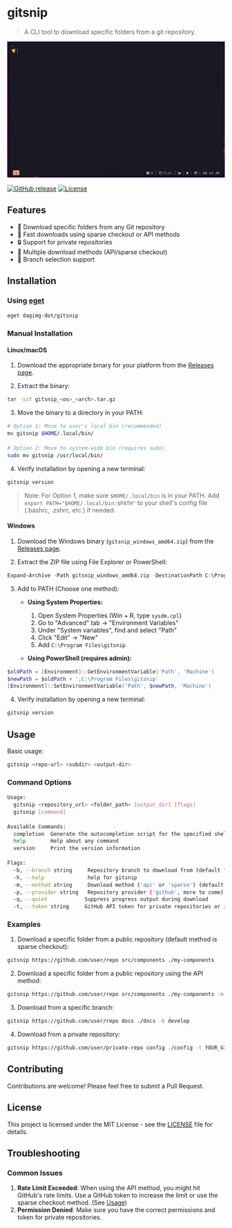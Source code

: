 # gitsnip

> A CLI tool to download specific folders from a git repository.

![showcase](./assets/gitsnip-showcase.gif)

[![GitHub release](https://img.shields.io/github/v/release/dagimg-dot/gitsnip)](https://github.com/dagimg-dot/gitsnip/releases/latest)
[![License](https://img.shields.io/github/license/dagimg-dot/gitsnip)](LICENSE)

## Features

- 📂 Download specific folders from any Git repository
- 🚀 Fast downloads using sparse checkout or API methods
- 🔒 Support for private repositories
- 🔧 Multiple download methods (API/sparse checkout)
- 🔄 Branch selection support

## Installation

### Using [eget](https://github.com/zyedidia/eget)

```bash
eget dagimg-dot/gitsnip
```

### Manual Installation

#### Linux/macOS

1. Download the appropriate binary for your platform from the [Releases page](https://github.com/dagimg-dot/gitsnip/releases).

2. Extract the binary:
```bash
tar -xzf gitsnip_<os>_<arch>.tar.gz
```

3. Move the binary to a directory in your PATH:
```bash
# Option 1: Move to user's local bin (recommended)
mv gitsnip $HOME/.local/bin/

# Option 2: Move to system-wide bin (requires sudo)
sudo mv gitsnip /usr/local/bin/
```

4. Verify installation by opening a new terminal:
```bash
gitsnip version
```

> Note: For Option 1, make sure `$HOME/.local/bin` is in your PATH. Add `export PATH="$HOME/.local/bin:$PATH"` to your shell's config file (.bashrc, .zshrc, etc.) if needed.

#### Windows

1. Download the Windows binary (`gitsnip_windows_amd64.zip`) from the [Releases page](https://github.com/dagimg-dot/gitsnip/releases).

2. Extract the ZIP file using File Explorer or PowerShell:
```powershell
Expand-Archive -Path gitsnip_windows_amd64.zip -DestinationPath C:\Program Files\gitsnip
```

3. Add to PATH (Choose one method):
   - **Using System Properties:**
     1. Open System Properties (Win + R, type `sysdm.cpl`)
     2. Go to "Advanced" tab → "Environment Variables"
     3. Under "System variables", find and select "Path"
     4. Click "Edit" → "New"
     5. Add `C:\Program Files\gitsnip`

   - **Using PowerShell (requires admin):**
```powershell
$oldPath = [Environment]::GetEnvironmentVariable('Path', 'Machine')
$newPath = $oldPath + ';C:\Program Files\gitsnip'
[Environment]::SetEnvironmentVariable('Path', $newPath, 'Machine')
```

4. Verify installation by opening a new terminal:
```powershell
gitsnip version
```

## Usage

Basic usage:

```bash
gitsnip <repo-url> <subdir> <output-dir>
```

### Command Options

```bash
Usage:
  gitsnip <repository_url> <folder_path> [output_dir] [flags]
  gitsnip [command]

Available Commands:
  completion  Generate the autocompletion script for the specified shell
  help        Help about any command
  version     Print the version information

Flags:
  -b, --branch string     Repository branch to download from (default "main")
  -h, --help              help for gitsnip
  -m, --method string     Download method ('api' or 'sparse') (default "sparse")
  -p, --provider string   Repository provider ('github', more to come)
  -q, --quiet            Suppress progress output during download
  -t, --token string     GitHub API token for private repositories or increased rate limits
```

### Examples

1. Download a specific folder from a public repository (default method is sparse checkout):

```bash
gitsnip https://github.com/user/repo src/components ./my-components
```

2. Download a specific folder from a public repository using the API method:

```bash
gitsnip https://github.com/user/repo src/components ./my-components -m api
```

3. Download from a specific branch:

```bash
gitsnip https://github.com/user/repo docs ./docs -b develop
```

4. Download from a private repository:

```bash
gitsnip https://github.com/user/private-repo config ./config -t YOUR_GITHUB_TOKEN
```

## Contributing

Contributions are welcome! Please feel free to submit a Pull Request.

## License

This project is licensed under the MIT License - see the [LICENSE](LICENSE) file for details.

## Troubleshooting

### Common Issues

1. **Rate Limit Exceeded**: When using the API method, you might hit GitHub's rate limits. Use a GitHub token to increase the limit or use the sparse checkout method. (See [Usage](#usage))
2. **Permission Denied**: Make sure you have the correct permissions and token for private repositories.

